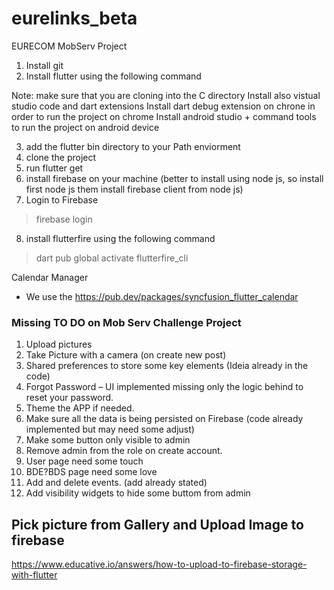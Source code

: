 # eurelinks_beta
 EURECOM MobServ Project 


1. Install git
2. Install flutter using the following command
> 
Note: make sure that you are cloning into the C directory
Install also vistual studio code and dart extensions
Install dart debug extension on chrone in order to run the project on chrome
Install android studio + command tools to run the project on android device

3. add the flutter bin directory to your Path enviorment
4. clone the project 
5. run flutter get 
6. install firebase on your machine (better to install using node js, so install first node js them install firebase client from node js)
7. Login to Firebase
>firebase login
8. install flutterfire using the following command
>dart pub global activate flutterfire_cli


Calendar Manager
- We use the https://pub.dev/packages/syncfusion_flutter_calendar


### Missing TO DO on Mob Serv Challenge Project

1. Upload pictures
2. Take Picture with a camera (on create new post) 
3. Shared preferences to store some key elements (Ideia already in the code)
4. Forgot Password – UI implemented missing only the logic behind to reset your password.
5. Theme the APP if needed. 
6. Make sure all the data is being persisted on Firebase (code already implemented but may need some adjust) 
7. Make some button only visible to admin
8. Remove admin from the role on create account. 
9. User page need some touch
10. BDE?BDS page need some love
11. Add and delete events. (add already stated) 
12. Add visibility  widgets to hide some buttom from admin


## Pick picture from Gallery and Upload Image to firebase
https://www.educative.io/answers/how-to-upload-to-firebase-storage-with-flutter